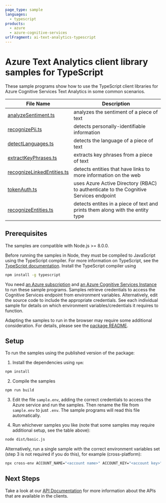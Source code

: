 ```yaml
---
page_type: sample
languages:
  - typescript
products:
  - azure
  - azure-cognitive-services
urlFragment: ai-text-analytics-typescript
---
```


# Azure Text Analytics client library samples for TypeScript

These sample programs show how to use the TypeScript client libraries for Azure Cognitive Services Text Analytics in some common scenarios.

| **File Name**                                         | **Description**                                                                       |
| ----------------------------------------------------- | ------------------------------------------------------------------------------------- |
| [analyzeSentiment.ts][analyzesentiment]               | analyzes the sentiment of a piece of text                                             |
| [recognizePii.ts][recognizepii]                       | detects personally-identifiable information                                           |
| [detectLanguages.ts][detectlanguages]                 | detects the language of a piece of text                                               |
| [extractKeyPhrases.ts][extractkeyphrases]             | extracts key phrases from a piece of text                                             |
| [recognizeLinkedEntities.ts][recognizelinkedentities] | detects entities that have links to more information on the web                       |
| [tokenAuth.ts][tokenauth]                             | uses Azure Active Directory (RBAC) to authenticate to the Cognitive Services endpoint |
| [recognizeEntities.ts][recognizeentities]             | detects entites in a piece of text and prints them along with the entity type         |

## Prerequisites

The samples are compatible with Node.js >= 8.0.0.

Before running the samples in Node, they must be compiled to JavaScript using the TypeScript compiler. For more information on TypeScript, see the [TypeScript documentation][typescript]. Install the TypeScript compiler using

```bash
npm install -g typescript
```

You need [an Azure subscription][freesub] and [an Azure Cognitive Services Instance][azcogsvc] to run these sample programs. Samples retrieve credentials to access the Cognitive Services endpoint from environment variables. Alternatively, edit the source code to include the appropriate credentials. See each individual sample for details on which environment variables/credentials it requires to function.

Adapting the samples to run in the browser may require some additional consideration. For details, please see the [package README][package].

## Setup

To run the samples using the published version of the package:

1. Install the dependencies using `npm`:

```bash
npm install
```

2. Compile the samples

```bash
npm run build
```

3. Edit the file `sample.env`, adding the correct credentials to access the Azure service and run the samples. Then rename the file from `sample.env` to just `.env`. The sample programs will read this file automatically.

4. Run whichever samples you like (note that some samples may require additional setup, see the table above):

```bash
node dist/basic.js
```

Alternatively, run a single sample with the correct environment variables set (step 3 is not required if you do this), for example (cross-platform):

```bash
npx cross-env ACCOUNT_NAME="<account name>" ACCOUNT_KEY="<account key>" node dist/basic.js
```

## Next Steps

Take a look at our [API Documentation][apiref] for more information about the APIs that are available in the clients.

[analyzesentiment]: https://github.com/Azure/azure-sdk-for-js/tree/master/sdk/textanalytics/ai-text-analytics/samples/typescript/src/analyzeSentiment.ts
[recognizepii]: https://github.com/Azure/azure-sdk-for-js/tree/master/sdk/textanalytics/ai-text-analytics/samples/typescript/src/recognizePii.ts
[detectlanguages]: https://github.com/Azure/azure-sdk-for-js/tree/master/sdk/textanalytics/ai-text-analytics/samples/typescript/src/detectLanguages.ts
[extractkeyphrases]: https://github.com/Azure/azure-sdk-for-js/tree/master/sdk/textanalytics/ai-text-analytics/samples/typescript/src/extractKeyPhrases.ts
[recognizelinkedentities]: https://github.com/Azure/azure-sdk-for-js/tree/master/sdk/textanalytics/ai-text-analytics/samples/typescript/src/recognizeLinkedEntities.ts
[tokenauth]: https://github.com/Azure/azure-sdk-for-js/tree/master/sdk/textanalytics/ai-text-analytics/samples/typescript/src/tokenAuth.ts
[recognizeentities]: https://github.com/Azure/azure-sdk-for-js/tree/master/sdk/textanalytics/ai-text-analytics/samples/typescript/src/recognizeEntities.ts
[apiref]: https://docs.microsoft.com/javascript/api/@azure/ai-text-analytics
[azcogsvc]: https://docs.microsoft.com/azure/cognitive-services/cognitive-services-apis-create-account
[freesub]: https://azure.microsoft.com/free/
[package]: https://github.com/Azure/azure-sdk-for-js/tree/master/sdk/textanalytics/ai-text-analytics/README.md
[typescript]: https://www.typescriptlang.org/docs/home.html
